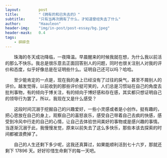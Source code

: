 ```yaml
---
layout:        post
title:         "《拥有的和已失去的》"
subtitle:      "只有当再次拥有了什么，才知道曾经失去了什么"
author:        "Haauleon"
header-img:    "img/in-post/post-essay/bg.jpeg"
header-mask:   0.4
tags:
    - 碎碎念
---
```


&emsp;&emsp;珠海的冬天成功降临，一夜降温。早晨醒来的时候我就在想，为什么我以前活的那么不快乐。我总是很乐意去正面回答别人的问题，同时也很关注别人对我的评价和态度，似乎好像总是在证明些什么。证明自己还可以吗？哈哈。    

&emsp;&emsp;至少能肯定的一点是，现在我的身上已经没有了过往的戾气，甚至不屑别人的评价。越发觉得，以前收到的那些评价挺可笑的，人们总是习惯站在自己的角度去批判事物，有的倾向于博关注，有的倾向于博好感和存在感，其实都只想证明自己的领导行为罢了。所以，我现在又是什么感受？      

&emsp;&emsp;这段时间沉溺于挖掘自己的兴趣爱好，一些小灵感或者是小创作。挺有趣的，把心思放在自己的身上，观察自己的喜怒哀乐，感受自己带着自己去疯的快感，感受到冷风中行走的自己的心情，让自己去体验世间美好的事物或是感兴趣的事情。当逐渐沉溺于此，我慢慢发觉，原来以前失去了这么多快乐，那些本该去探索的时间都被浪费掉了。    

&emsp;&emsp;自己的人生还剩下多少呢，这我还真算过，如果能顺利活到七十六岁，那就还剩下 17896 天。好好珍惜生命剩下的每一天吧。